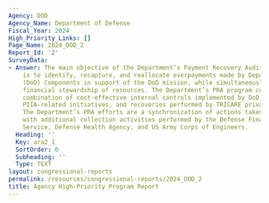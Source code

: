 ```yaml
---
Agency: DOD
Agency_Name: Department of Defense
Fiscal_Year: 2024
High_Priority_Links: []
Page_Name: 2024_DOD_2
Report_Id: '2'
SurveyData:
- Answer: The main objective of the Department’s Payment Recovery Audit (PRA) program
    is to identify, recapture, and reallocate overpayments made by Department of Defense
    (DoD) Components in support of the DoD mission, while simultaneously demonstrating
    financial stewardship of resources. The Department’s PRA program consists of a
    combination of cost-effective internal controls implemented by DoD Components,
    PIIA-related initiatives, and recoveries performed by TRICARE private sector contractors.
    The Department’s PRA efforts are a synchronization of actions taken by DoD Components
    with additional collection activities performed by the Defense Finance and Accounting
    Service, Defense Health Agency, and US Army Corps of Engineers.
  Heading: ''
  Key: ara2_1
  SortOrder: 0
  Subheading: ''
  Type: TEXT
layout: congressional-reports
permalink: /resources/congressional-reports/2024_DOD_2
title: Agency High-Priority Program Report
---
```

